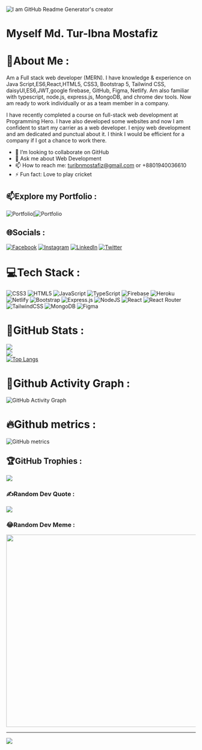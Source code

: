 ![I am GitHub Readme Generator's creator](https://i.ibb.co/L0tqydM/1654689129841.jpg)

# Myself Md. Tur-Ibna Mostafiz
# 💫About Me :
Am a Full stack web developer (MERN). I have knowledge & experience on Java Script,ES6,React,HTML5, CSS3, Bootstrap 5, Tailwind CSS, daisyUI,ES6,JWT,google firebase, GitHub, Figma, Netlify. Am also familiar with typescript, node.js, express.js, MongoDB, and chrome dev tools. Now am ready to work individually or as a team member in a company.

I have recently completed a course on full-stack web development at Programming Hero. I have also developed some websites and now I am confident to start my carrier as a web developer. I enjoy web development and am dedicated and punctual about it. I think I would be efficient for a company if I got a chance to work there.

- 👯 I’m looking to collaborate on GitHub 
- 💬 Ask me about Web Development 
- 📫 How to reach me: turibnmostafiz@gmail.com or +8801940036610
- ⚡ Fun fact: Love to play cricket 

## 📫Explore my Portfolio :
![Portfolio](https://img.shields.io/badge/Portfolio-%23000000.svg?style=flat-square&logo=firefox&logoColor=#FF7139)[![Portfolio](https://md-tur.github.io/my-professional-portfolio/)

## 🌐Socials :
[![Facebook](https://img.shields.io/badge/Facebook-%231877F2.svg?logo=Facebook&logoColor=white)](https://facebook.com/Md.Tur.Ibna.Mostafiz) [![Instagram](https://img.shields.io/badge/Instagram-%23E4405F.svg?logo=Instagram&logoColor=white)](https://instagram.com/md_tur_ibn_mostafiz) [![LinkedIn](https://img.shields.io/badge/LinkedIn-%230077B5.svg?logo=linkedin&logoColor=white)](https://linkedin.com/in/mdtur) [![Twitter](https://img.shields.io/badge/Twitter-%231DA1F2.svg?logo=Twitter&logoColor=white)](https://twitter.com/IbnTur) 

# 💻Tech Stack :
![CSS3](https://img.shields.io/badge/css3-%231572B6.svg?style=flat-square&logo=css3&logoColor=white) ![HTML5](https://img.shields.io/badge/html5-%23E34F26.svg?style=flat-square&logo=html5&logoColor=white) ![JavaScript](https://img.shields.io/badge/javascript-%23323330.svg?style=flat-square&logo=javascript&logoColor=%23F7DF1E) ![TypeScript](https://img.shields.io/badge/typescript-%23007ACC.svg?style=flat-square&logo=typescript&logoColor=white) ![Firebase](https://img.shields.io/badge/firebase-%23039BE5.svg?style=flat-square&logo=firebase) ![Heroku](https://img.shields.io/badge/heroku-%23430098.svg?style=flat-square&logo=heroku&logoColor=white) ![Netlify](https://img.shields.io/badge/netlify-%23000000.svg?style=flat-square&logo=netlify&logoColor=#00C7B7) ![Bootstrap](https://img.shields.io/badge/bootstrap-%23563D7C.svg?style=flat-square&logo=bootstrap&logoColor=white) ![Express.js](https://img.shields.io/badge/express.js-%23404d59.svg?style=flat-square&logo=express&logoColor=%2361DAFB) ![NodeJS](https://img.shields.io/badge/node.js-6DA55F?style=flat-square&logo=node.js&logoColor=white) ![React](https://img.shields.io/badge/react-%2320232a.svg?style=flat-square&logo=react&logoColor=%2361DAFB) ![React Router](https://img.shields.io/badge/React_Router-CA4245?style=flat-square&logo=react-router&logoColor=white) ![TailwindCSS](https://img.shields.io/badge/tailwindcss-%2338B2AC.svg?style=flat-square&logo=tailwind-css&logoColor=white) ![MongoDB](https://img.shields.io/badge/MongoDB-%234ea94b.svg?style=flat-square&logo=mongodb&logoColor=white) 	![Figma](https://img.shields.io/badge/figma-%23F24E1E.svg?style=flat-square&logo=figma&logoColor=white) 

# 🎯GitHub Stats :
![](https://github-readme-stats.vercel.app/api?username=Md-Tur&theme=dark&hide_border=true&include_all_commits=true&count_private=true)<br/>
![](https://github-readme-streak-stats.herokuapp.com/?user=Md-Tur&theme=dark&hide_border=true)<br/>
[![Top Langs](https://github-readme-stats.vercel.app/api/top-langs/?username=Md-Tur&theme=dark&hide_border=true&langs_count=8)](https://github.com/Md-Tur/github-readme-stats)

# 🚀Github Activity Graph :
![GitHub Activity Graph](https://activity-graph.herokuapp.com/graph?username=Md-Tur&theme=gotham&hide_border=true)  

# 🔥Github metrics :
![GitHub metrics](https://metrics.lecoq.io/Md-Tur)

## 🏆GitHub Trophies :
![](https://github-profile-trophy.vercel.app/?username=Md-Tur&theme=gotham&hide_border=true&no-frame=true&no-bg=false&margin-w=4)

### ✍️Random Dev Quote :
![](https://quotes-github-readme.vercel.app/api?type=horizontal&theme=dark)

### 😂Random Dev Meme :
<img src="https://random-memer.herokuapp.com/" width="512px"/>

---
[![](https://visitcount.itsvg.in/api?id=Md-Tur&icon=5&color=6)](https://visitcount.itsvg.in)
